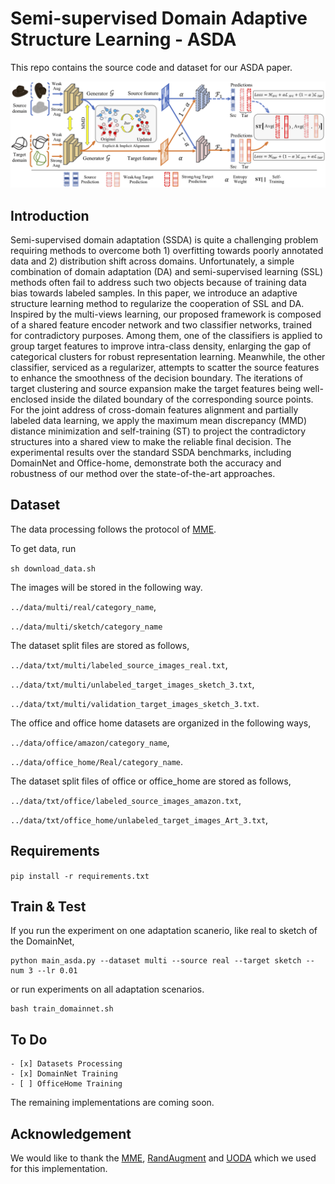 # Semi-supervised Domain Adaptive Structure Learning - ASDA

This repo contains the source code and dataset for our ASDA paper.


![ASDA](/Figs/ASDA.png)


## Introduction
Semi-supervised domain adaptation (SSDA) is quite a challenging problem requiring methods to overcome both 1) overfitting towards poorly annotated data and 2) distribution shift across domains. Unfortunately, a simple combination of domain adaptation (DA) and semi-supervised learning (SSL)  methods often fail to address such two objects because of training data bias towards labeled samples. In this paper, we introduce an adaptive structure learning method to regularize the cooperation of SSL and DA. Inspired by the multi-views learning, our proposed framework is composed of a shared feature encoder network and two classifier networks, trained for contradictory purposes. Among them, one of the classifiers is applied to group target features to improve intra-class density, enlarging the gap of categorical clusters for robust representation learning. Meanwhile, the other classifier, serviced as a regularizer, attempts to scatter the source features to enhance the smoothness of the decision boundary. The iterations of target clustering and source expansion make the target features being well-enclosed inside the dilated boundary of the corresponding source points. For the joint address of cross-domain features alignment and partially labeled data learning, we apply the maximum mean discrepancy (MMD) distance minimization and self-training (ST) to project the contradictory structures into a shared view to make the reliable final decision. The experimental results over the standard SSDA benchmarks, including DomainNet and Office-home, demonstrate both the accuracy and robustness of our method over the state-of-the-art approaches.

## Dataset
The data processing follows the protocol of [MME](https://github.com/VisionLearningGroup/SSDA_MME).

To get data, run

`sh download_data.sh`

The images will be stored in the following way.

`../data/multi/real/category_name`,

`../data/multi/sketch/category_name`

The dataset split files are stored as follows,

`../data/txt/multi/labeled_source_images_real.txt`,

`../data/txt/multi/unlabeled_target_images_sketch_3.txt`,

`../data/txt/multi/validation_target_images_sketch_3.txt`.

The office and office home datasets are organized in the following ways,

 `../data/office/amazon/category_name`,
 
 `../data/office_home/Real/category_name`.
 
The dataset split files of office or office_home are stored as follows,

`../data/txt/office/labeled_source_images_amazon.txt`,

`../data/txt/office_home/unlabeled_target_images_Art_3.txt`,


## Requirements
`pip install -r requirements.txt`


## Train & Test
If you run the experiment on one adaptation scanerio, like real to sketch of the DomainNet,
```
python main_asda.py --dataset multi --source real --target sketch --num 3 --lr 0.01
```
or run experiments on all adaptation scenarios.
```
bash train_domainnet.sh
```

## To Do
```
- [x] Datasets Processing
- [x] DomainNet Training
- [ ] OfficeHome Training
```
The remaining implementations are coming soon.

## Acknowledgement
We would like to thank the [MME](https://github.com/VisionLearningGroup/SSDA_MME), [RandAugment](https://github.com/ildoonet/pytorch-randaugment/blob/master/RandAugment/augmentations.py) and [UODA](https://github.com/canqin001/UODA) which we used for this implementation.